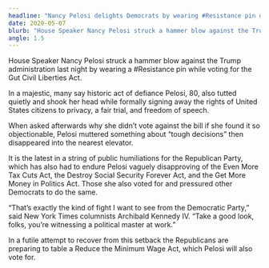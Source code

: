 ```yaml
---
headline: "Nancy Pelosi delights Democrats by wearing #Resistance pin during political capitulation"
date: 2020-05-07
blurb: "House Speaker Nancy Pelosi struck a hammer blow against the Trump administration last night by wearing a #Resistance pin while voting for the Gut Civil Liberties Act."
angle: 1.5
---
```


House Speaker Nancy Pelosi struck a hammer blow against the Trump administration last night by wearing a #Resistance pin while voting for the Gut Civil Liberties Act.

In a majestic, many say historic act of defiance Pelosi, 80, also tutted quietly and shook her head while formally signing away the rights of United States citizens to privacy, a fair trial, and freedom of speech.

When asked afterwards why she didn’t vote against the bill if she found it so objectionable, Pelosi muttered something about “tough decisions” then disappeared into the nearest elevator.

It is the latest in a string of public humiliations for the Republican Party, which has also had to endure Pelosi vaguely disapproving of the Even More Tax Cuts Act, the Destroy Social Security Forever Act, and the Get More Money in Politics Act. Those she also voted for and pressured other Democrats to do the same.

“That’s exactly the kind of fight I want to see from the Democratic Party,” said New York Times columnists Archibald Kennedy IV. “Take a good look, folks, you’re witnessing a political master at work.”

In a futile attempt to recover from this setback the Republicans are preparing to table a Reduce the Minimum Wage Act, which Pelosi will also vote for.
